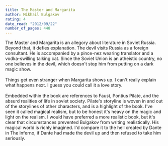 ```yaml
---
title: The Master and Margarita
author: Mikhail Bulgakov
rating: 4
date_read: "2012/09/22"
number_of_pages: 448
---
```


The Master and Margarita is an allegory about literature in Soviet Russia. Beyond that, it defies explanation. The devil visits Russia as a foreign consultant. He is accompanied by a pince-nez wearing translator and a vodka-swilling talking cat. Since the Soviet Union is an atheistic country, no one believes in the devil, which doesn't stop him from putting on a dark magic show.<br/><br/>Things get even stranger when Margarita shows up. I can't really explain what happens next. I guess you could call it a love story.<br/><br/>Embedded within the book are references to Faust, Pontius Pilate, and the absurd realities of life in soviet society. Pilate's storyline is woven in and out of the storylines of other characters, and is a highlight of the book. I've seen it called magical realism, but to be honest it's heavy on the magic and light on the realism. I would have preferred a more realistic book, but it's clear that circumstances prevented Bulgakov from writing realistically. His magical world is richly imagined. I'd compare it to the hell created by Dante in The Inferno, if Dante had made the devil up and then refused to take him seriously.